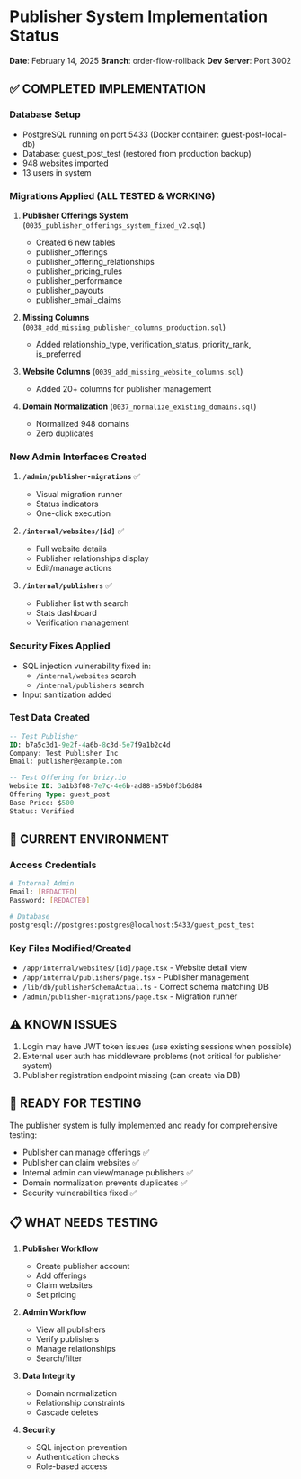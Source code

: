 # Publisher System Implementation Status
**Date**: February 14, 2025
**Branch**: order-flow-rollback
**Dev Server**: Port 3002

## ✅ COMPLETED IMPLEMENTATION

### Database Setup
- PostgreSQL running on port 5433 (Docker container: guest-post-local-db)
- Database: guest_post_test (restored from production backup)
- 948 websites imported
- 13 users in system

### Migrations Applied (ALL TESTED & WORKING)
1. **Publisher Offerings System** (`0035_publisher_offerings_system_fixed_v2.sql`)
   - Created 6 new tables
   - publisher_offerings
   - publisher_offering_relationships  
   - publisher_pricing_rules
   - publisher_performance
   - publisher_payouts
   - publisher_email_claims

2. **Missing Columns** (`0038_add_missing_publisher_columns_production.sql`)
   - Added relationship_type, verification_status, priority_rank, is_preferred

3. **Website Columns** (`0039_add_missing_website_columns.sql`)
   - Added 20+ columns for publisher management

4. **Domain Normalization** (`0037_normalize_existing_domains.sql`)
   - Normalized 948 domains
   - Zero duplicates

### New Admin Interfaces Created
1. **`/admin/publisher-migrations`** ✅
   - Visual migration runner
   - Status indicators
   - One-click execution

2. **`/internal/websites/[id]`** ✅
   - Full website details
   - Publisher relationships display
   - Edit/manage actions

3. **`/internal/publishers`** ✅
   - Publisher list with search
   - Stats dashboard
   - Verification management

### Security Fixes Applied
- SQL injection vulnerability fixed in:
  - `/internal/websites` search
  - `/internal/publishers` search
- Input sanitization added

### Test Data Created
```sql
-- Test Publisher
ID: b7a5c3d1-9e2f-4a6b-8c3d-5e7f9a1b2c4d
Company: Test Publisher Inc
Email: publisher@example.com

-- Test Offering for brizy.io
Website ID: 3a1b3f08-7e7c-4e6b-ad88-a59b0f3b6d84
Offering Type: guest_post
Base Price: $500
Status: Verified
```

## 🔧 CURRENT ENVIRONMENT

### Access Credentials
```bash
# Internal Admin
Email: [REDACTED]
Password: [REDACTED]

# Database
postgresql://postgres:postgres@localhost:5433/guest_post_test
```

### Key Files Modified/Created
- `/app/internal/websites/[id]/page.tsx` - Website detail view
- `/app/internal/publishers/page.tsx` - Publisher management
- `/lib/db/publisherSchemaActual.ts` - Correct schema matching DB
- `/admin/publisher-migrations/page.tsx` - Migration runner

## ⚠️ KNOWN ISSUES
1. Login may have JWT token issues (use existing sessions when possible)
2. External user auth has middleware problems (not critical for publisher system)
3. Publisher registration endpoint missing (can create via DB)

## 🎯 READY FOR TESTING
The publisher system is fully implemented and ready for comprehensive testing:
- Publisher can manage offerings ✅
- Publisher can claim websites ✅
- Internal admin can view/manage publishers ✅
- Domain normalization prevents duplicates ✅
- Security vulnerabilities fixed ✅

## 📋 WHAT NEEDS TESTING
1. **Publisher Workflow**
   - Create publisher account
   - Add offerings
   - Claim websites
   - Set pricing

2. **Admin Workflow**
   - View all publishers
   - Verify publishers
   - Manage relationships
   - Search/filter

3. **Data Integrity**
   - Domain normalization
   - Relationship constraints
   - Cascade deletes

4. **Security**
   - SQL injection prevention
   - Authentication checks
   - Role-based access